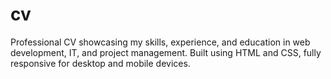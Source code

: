 # cv
Professional CV showcasing my skills, experience, and education in web development, IT, and project management. Built using HTML and CSS, fully responsive for desktop and mobile devices.

